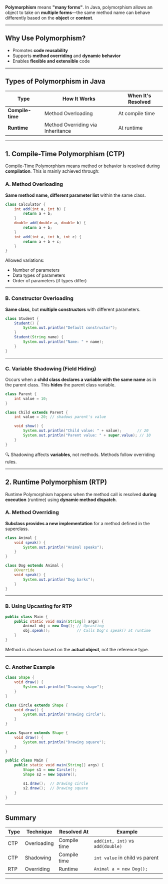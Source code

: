 **Polymorphism** means **"many forms"**. In Java, polymorphism allows an object to take on **multiple forms**—the same method name can behave differently based on the **object** or **context**.

---

##  Why Use Polymorphism?

- Promotes **code reusability**
- Supports **method overriding** and **dynamic behavior**
- Enables **flexible and extensible** code

---

##  Types of Polymorphism in Java

| Type             | How It Works                      | When It's Resolved |
| ---------------- | --------------------------------- | ------------------ |
| **Compile-time** | Method Overloading                | At compile time    |
| **Runtime**      | Method Overriding via Inheritance | At runtime         |

---

##  1. Compile-Time Polymorphism (CTP)

Compile-Time Polymorphism means method or behavior is resolved during **compilation**. This is mainly achieved through:

### A. Method Overloading

**Same method name, different parameter list** within the same class.

```java
class Calculator {
    int add(int a, int b) {
        return a + b;
    }
    double add(double a, double b) {
        return a + b;
    }
    int add(int a, int b, int c) {
        return a + b + c;
    }
}
```

Allowed variations:

- Number of parameters
- Data types of parameters
- Order of parameters (if types differ)

---

###  B. Constructor Overloading

**Same class**, but **multiple constructors** with different parameters.

```java
class Student {
    Student() {
        System.out.println("Default constructor");
    }
    Student(String name) {
        System.out.println("Name: " + name);
    }
}
```

---

###  C. Variable Shadowing (Field Hiding)

Occurs when a **child class declares a variable with the same name** as in the parent class. This **hides** the parent class variable.

```java
class Parent {
    int value = 10;
}

class Child extends Parent {
    int value = 20; // shadows parent's value

    void show() {
        System.out.println("Child value: " + value);       // 20
        System.out.println("Parent value: " + super.value); // 10
    }
}
```

🔍 Shadowing affects **variables**, not methods. Methods follow overriding rules.

---

##  2. Runtime Polymorphism (RTP)

Runtime Polymorphism happens when the method call is resolved **during execution** (runtime) using **dynamic method dispatch**.

###  A. Method Overriding

**Subclass provides a new implementation** for a method defined in the superclass.

```java
class Animal {
    void speak() {
        System.out.println("Animal speaks");
    }
}

class Dog extends Animal {
    @Override
    void speak() {
        System.out.println("Dog barks");
    }
}
```

---

###  B. Using Upcasting for RTP

```java
public class Main {
    public static void main(String[] args) {
        Animal obj = new Dog(); // Upcasting
        obj.speak();            // Calls Dog's speak() at runtime
    }
}
```

 Method is chosen based on the **actual object**, not the reference type.

---

###  C. Another Example

```java
class Shape {
    void draw() {
        System.out.println("Drawing shape");
    }
}

class Circle extends Shape {
    void draw() {
        System.out.println("Drawing circle");
    }
}

class Square extends Shape {
    void draw() {
        System.out.println("Drawing square");
    }
}

public class Main {
    public static void main(String[] args) {
        Shape s1 = new Circle();
        Shape s2 = new Square();

        s1.draw();  // Drawing circle
        s2.draw();  // Drawing square
    }
}
```

---

##  Summary

|Type|Technique|Resolved At|Example|
|---|---|---|---|
|CTP|Overloading|Compile time|`add(int, int)` vs `add(double)`|
|CTP|Shadowing|Compile time|`int value` in child vs parent|
|RTP|Overriding|Runtime|`Animal a = new Dog();`|

---
